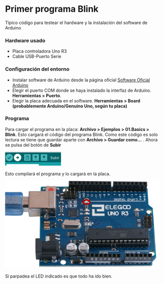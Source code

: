 # Primer programa Blink

Típico código para testear el hardware y la instalación del software de Arduino

### Hardware usado

* Placa controladora Uno R3
* Cable USB-Puerto Serie

### Configuración del entorno

* Instalar software de Arduino desde la página oficial [Software Oficial Arduino](https://www.arduino.cc/en/Main/Software)
* Elegir el puerto COM donde se haya instalado la interfaz de Arduino. **Herramientas > Puerto**.
* Elegir la placa adecuada en el software. **Herramientas > Board (probablemente Arduino/Genuino Uno, según tu placa)**

### Programa

Para cargar el programa en la placa: **Archivo > Ejemplos > 01.Basics > Blink**. Esto cargará el código del programa Blink. Como este código es solo lectura se tiene que guardar aparte con **Archivo > Guardar como...** . Ahora se pulsa del botón de **Subir**

![LED que debe parpadear](https://raw.githubusercontent.com/ccantos/AprendiendoArduino/master/Curso%20con%20Super%20Starter%20Kit%20UNO%20R3%20Project/1.%20Primer%20programa%20Blink/Captura2.PNG)

Esto compilará el programa y lo cargará en la placa.

![LED que debe parpadear](https://raw.githubusercontent.com/ccantos/AprendiendoArduino/master/Curso%20con%20Super%20Starter%20Kit%20UNO%20R3%20Project/1.%20Primer%20programa%20Blink/Captura1.PNG)

Si parpadea el LED indicado es que todo ha ido bien.